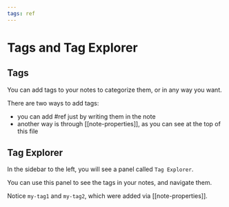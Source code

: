 ```yaml
---
tags: ref
---
```


# Tags and Tag Explorer

## Tags

You can add tags to your notes to categorize them, or in any way you want.

There are two ways to add tags:

- you can add #ref just by writing them in the note
- another way is through [[note-properties]], as you can see at the top of this file

## Tag Explorer

In the sidebar to the left, you will see a panel called `Tag Explorer`.

You can use this panel to see the tags in your notes, and navigate them.

Notice `my-tag1` and `my-tag2`, which were added via [[note-properties]].
